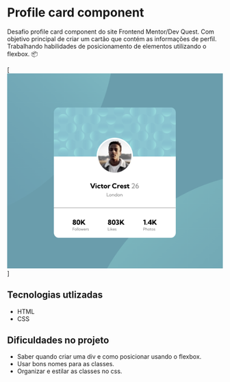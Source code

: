 # Profile card component
Desafio profile card component do site Frontend Mentor/Dev Quest.
Com objetivo principal de criar um cartão que contém as informações de perfil. Trabalhando habilidades de posicionamento de elementos utilizando o flexbox. 📦

[<img src="./tela2.png" alt="imagem do projeto">]

## Tecnologias utlizadas
- HTML
- CSS

## Dificuldades no projeto
- Saber quando criar uma div e como posicionar usando o flexbox.
- Usar bons nomes para as classes.
- Organizar e estilar as classes no css.

